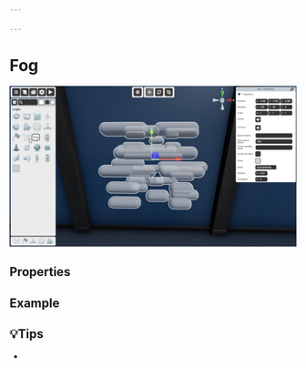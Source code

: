 ```yaml
---

---
```


# Fog

![Fog Selector](./img/Fog-Selector.png)


## Properties

### 


## Example


## 💡Tips
- 
